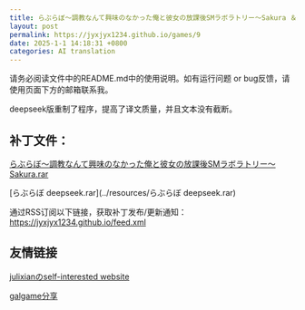 ```yaml
---
title: らぶらぼ～調教なんて興味のなかった俺と彼女の放課後SMラボラトリー～Sakura ＆ deepseek 机翻补丁
layout: post
permalink: https://jyxjyx1234.github.io/games/9
date: 2025-1-1 14:18:31 +0800
categories: AI translation
---
```



请务必阅读文件中的README.md中的使用说明。如有运行问题 or bug反馈，请使用页面下方的邮箱联系我。

deepseek版重制了程序，提高了译文质量，并且文本没有截断。

## 补丁文件：

[らぶらぼ～調教なんて興味のなかった俺と彼女の放課後SMラボラトリー～Sakura.rar](../resources/%E3%82%89%E3%81%B6%E3%82%89%E3%81%BC%EF%BD%9E%E8%AA%BF%E6%95%99%E3%81%AA%E3%82%93%E3%81%A6%E8%88%88%E5%91%B3%E3%81%AE%E3%81%AA%E3%81%8B%E3%81%A3%E3%81%9F%E4%BF%BA%E3%81%A8%E5%BD%BC%E5%A5%B3%E3%81%AE%E6%94%BE%E8%AA%B2%E5%BE%8CSM%E3%83%A9%E3%83%9C%E3%83%A9%E3%83%88%E3%83%AA%E3%83%BC%EF%BD%9ESakura.rar)

 

[らぶらぼ deepseek.rar](../resources/らぶらぼ deepseek.rar)

 

通过RSS订阅以下链接，获取补丁发布/更新通知：https://jyxjyx1234.github.io/feed.xml

## 友情链接

[julixianのself-interested website](https://julixian-siw.worldsystem.top/) 

[galgame分享](https://t.me/galgpt)